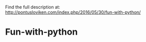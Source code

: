 Find the full description at:
http://pontusloviken.com/index.php/2016/05/30/fun-with-python/
# Fun-with-python
